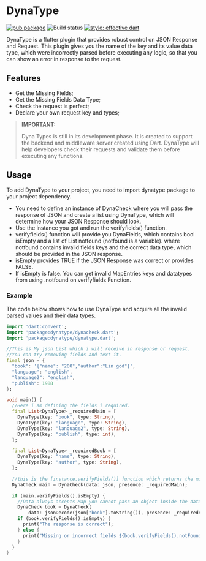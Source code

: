 # DynaType

[![pub package](https://img.shields.io/pub/v/dynatype.svg)](https://pub.dev/packages/dynatype) ![Build status](https://img.shields.io/github/checks-status/chetanxpatil/dynatype/main) [![style: effective dart](https://img.shields.io/badge/style-effective%20dart-brightgreen)](https://github.com/tenhobi/effective_dart)

DynaType is a flutter plugin that provides robust control on JSON Response and Request. This plugin gives you the name of the key and its value data type, which were incorrectly parsed before executing any logic, so that you can show an error in response to the request.

## Features

* Get the Missing Fields;
* Get the Missing Fields Data Type;
* Check the request is perfect;
* Declare your own request key and types;

> **IMPORTANT:**
>
> Dyna Types is still in its development phase. It is created to support the backend and middleware server created using Dart.
> DynaType will help developers check their requests and validate them before executing any functions.
>

## Usage

To add DynaType to your project, you need to import dynatype package to your project dependency.

* You need to define an instance of DynaCheck where you will pass the response of JSON and create a list using DynaType, which will determine how your JSON Response should look.
* Use the instance you got and run the verifyfields() function.
* verifyfields() function will provide you DynaFields, which contains bool isEmpty and a list of List<DynaType> notfound (notfound is a variable). where notfound contains invalid fields keys and the correct data type, which should be provided in the JSON response.
* isEmpty provides TRUE if the JSON Response was correct or provides FALSE.
* If isEmpty is false. You can get invalid MapEntries keys and datatypes from using .notfound on verifyfields Function.


### Example

The code below shows how to use DynaType and acquire all the invalid parsed values and their data types.

```dart
import 'dart:convert';
import 'package:dynatype/dynacheck.dart';
import 'package:dynatype/dynatype.dart';

//This is My json List which i will receive in response or request.
//You can try removing fields and text it.
final json = {
  "book": '{"name": "200","author":"Lin god"}',
  "language": "english",
  "language2": "english",
  "publish": 1988
};

void main() {
  //Here i am defining the fields i required.
  final List<DynaType> _requiredMain = [
    DynaType(key: "book", type: String),
    DynaType(key: "language", type: String),
    DynaType(key: "language2", type: String),
    DynaType(key: "publish", type: int),
  ];

  final List<DynaType> _requiredBook = [
    DynaType(key: "name", type: String),
    DynaType(key: "author", type: String),
  ];

  //this is the [instance.verifyFields()] function which returns the missing, null and wrong data type Keys.
  DynaCheck main = DynaCheck(data: json, presence: _requiredMain);

  if (main.verifyFields().isEmpty) {
    //Data always accepts Map you cannot pass an object inside the data as it a request.
    DynaCheck book = DynaCheck(
        data: jsonDecode(json["book"].toString()), presence: _requiredBook);
    if (book.verifyFields().isEmpty) {
      print("The response is correct");
    } else {
      print("Missing or incorrect fields ${book.verifyFields().notFound.dyna}");
    }
  }
}
```
